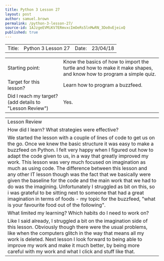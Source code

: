 ```yaml
---
title: Python 3 Lesson 27
layout: post
author: samuel.brown
permalink: /python-3-lesson-27/
source-id: 1AJzgeEVMiKV7ERmvxcImOeRs5lnMwRN_3Do0vEjeixQ
published: true
---
```

<table>
  <tr>
    <td>Title:</td>
    <td>Python 3  Lesson 27</td>
    <td>Date:</td>
    <td>23/04/18</td>
  </tr>
</table>


<table>
  <tr>
    <td>Starting point:</td>
    <td>Know the basics of how to import the turtle and how to make it make shapes, and know how to program a simple quiz.</td>
  </tr>
  <tr>
    <td>Target for this lesson?</td>
    <td>Learn how to program a buzzfeed.</td>
  </tr>
  <tr>
    <td>Did I reach my target? 
(add details to "Lesson Review")</td>
    <td>Yes.</td>
  </tr>
</table>


<table>
  <tr>
    <td>Lesson Review</td>
  </tr>
  <tr>
    <td>How did I learn? What strategies were effective? </td>
  </tr>
  <tr>
    <td>We started the lesson with a couple of lines of code to get us on the go. Once we knew the basic structure it was easy to make a buzzfeed on Python. I felt very happy when I figured out how to adapt the code given to us, in a way that greatly improved my work. This lesson was very much focused on imagination as much as using code. The difference between this lesson and any other IT lesson though was the fact that we basically were given the baseline for the code and the main work that we had to do was the imagining. Unfortunately I struggled as bit on this, so i was grateful to be sitting next to someone that had a great imagination in terms of foods - my topic for the buzzfeed, "what is your favourite food out of the following".</td>
  </tr>
  <tr>
    <td>What limited my learning? Which habits do I need to work on? </td>
  </tr>
  <tr>
    <td>Like I said already, I struggled a bit on the imagination side of this lesson. Obviously though there were the usual problems, like when the computers glitch in the way that means all my work is deleted. Next lesson I look forward to being able to improve my work and make it much better, by being more careful with my work and what I click and stuff like that.</td>
  </tr>
</table>


